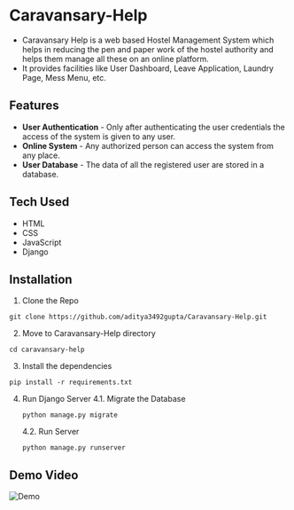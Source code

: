 # Caravansary-Help
- Caravansary Help is a web based Hostel Management System which helps in reducing the pen and paper work of the hostel authority and helps them manage all these on an online platform.
- It provides facilities like User Dashboard, Leave Application, Laundry Page, Mess Menu, etc.

## Features
- **User Authentication** - Only after authenticating the user credentials the access of the system is given to any user.
- **Online System** - Any authorized person can access the system from any place.
- **User Database** - The data of all the registered user are stored in a database.

## Tech Used
- HTML
- CSS
- JavaScript
- Django

## Installation
1. Clone the Repo
```
git clone https://github.com/aditya3492gupta/Caravansary-Help.git
```

2. Move to Caravansary-Help directory
```
cd caravansary-help
```

3. Install the dependencies
```
pip install -r requirements.txt
```

4. Run Django Server
   4.1. Migrate the Database
    ```
    python manage.py migrate
    ```
    4.2. Run Server
    ```
    python manage.py runserver
    ```

## Demo Video

![Demo](static/demo.gif)


